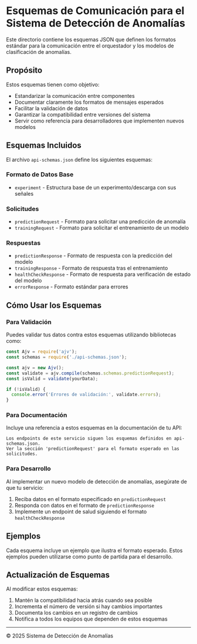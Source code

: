 # Esquemas de Comunicación para el Sistema de Detección de Anomalías

Este directorio contiene los esquemas JSON que definen los formatos estándar para la comunicación entre el orquestador y los modelos de clasificación de anomalías.

## Propósito

Estos esquemas tienen como objetivo:

- Estandarizar la comunicación entre componentes
- Documentar claramente los formatos de mensajes esperados
- Facilitar la validación de datos
- Garantizar la compatibilidad entre versiones del sistema
- Servir como referencia para desarrolladores que implementen nuevos modelos

## Esquemas Incluidos

El archivo `api-schemas.json` define los siguientes esquemas:

### Formato de Datos Base

- `experiment` - Estructura base de un experimento/descarga con sus señales

### Solicitudes

- `predictionRequest` - Formato para solicitar una predicción de anomalía
- `trainingRequest` - Formato para solicitar el entrenamiento de un modelo

### Respuestas

- `predictionResponse` - Formato de respuesta con la predicción del modelo
- `trainingResponse` - Formato de respuesta tras el entrenamiento
- `healthCheckResponse` - Formato de respuesta para verificación de estado del modelo
- `errorResponse` - Formato estándar para errores

## Cómo Usar los Esquemas

### Para Validación

Puedes validar tus datos contra estos esquemas utilizando bibliotecas como:

```javascript
const Ajv = require('ajv');
const schemas = require('./api-schemas.json');

const ajv = new Ajv();
const validate = ajv.compile(schemas.schemas.predictionRequest);
const isValid = validate(yourData);

if (!isValid) {
  console.error('Errores de validación:', validate.errors);
}
```

### Para Documentación

Incluye una referencia a estos esquemas en la documentación de tu API:

```
Los endpoints de este servicio siguen los esquemas definidos en api-schemas.json.
Ver la sección 'predictionRequest' para el formato esperado en las solicitudes.
```

### Para Desarrollo

Al implementar un nuevo modelo de detección de anomalías, asegúrate de que tu servicio:

1. Reciba datos en el formato especificado en `predictionRequest`
2. Responda con datos en el formato de `predictionResponse`
3. Implemente un endpoint de salud siguiendo el formato `healthCheckResponse`

## Ejemplos

Cada esquema incluye un ejemplo que ilustra el formato esperado. Estos ejemplos pueden
utilizarse como punto de partida para el desarrollo.

## Actualización de Esquemas

Al modificar estos esquemas:

1. Mantén la compatibilidad hacia atrás cuando sea posible
2. Incrementa el número de versión si hay cambios importantes
3. Documenta los cambios en un registro de cambios
4. Notifica a todos los equipos que dependen de estos esquemas

---

© 2025 Sistema de Detección de Anomalías